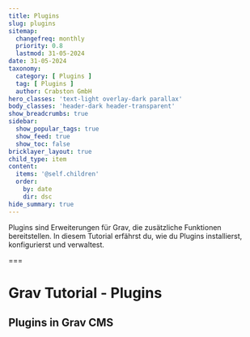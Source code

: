 ```yaml
---
title: Plugins
slug: plugins
sitemap:
  changefreq: monthly
  priority: 0.8
  lastmod: 31-05-2024
date: 31-05-2024
taxonomy:
  category: [ Plugins ]
  tag: [ Plugins ]
  author: Crabston GmbH
hero_classes: 'text-light overlay-dark parallax'
body_classes: 'header-dark header-transparent'
show_breadcrumbs: true
sidebar:
  show_popular_tags: true
  show_feed: true
  show_toc: false
bricklayer_layout: true
child_type: item
content:
  items: '@self.children'
  order:
    by: date
    dir: dsc
hide_summary: true
---
```


Plugins sind Erweiterungen für Grav, die zusätzliche Funktionen bereitstellen. In diesem Tutorial erfährst du, wie du Plugins installierst, konfigurierst und verwaltest.

===

# Grav Tutorial - Plugins
## Plugins in Grav CMS

